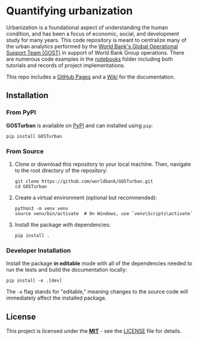 # Quantifying urbanization

Urbanization is a foundational aspect of understanding the human condition, and has been a focus of economic, social, and development study for many years. This code repository is meant to centralize many of the urban analytics performed by the [World Bank's Global Operational Support Team (GOST)](https://worldbank.github.io/GOST) in support of World Bank Group operations. There are numerous code examples in the [notebooks](https://github.com/worldbank/GOST_Urban/tree/main/notebooks) folder including both tutorials and records of project implementations.

This repo includes a [GitHub Pages](https://worldbank.github.io/GOSTurban/README.html) and a [Wiki](https://github.com/worldbank/GOST_Urban/wiki) for the documentation.

## Installation

### From PyPI

**GOSTurban** is available on [PyPI](https://pypi.org/project/GOSTurban/) and can installed using `pip`:

```shell
pip install GOSTurban
```

### From Source

1. Clone or download this repository to your local machine. Then, navigate to the root directory of the repository:

    ```shell
    git clone https://github.com/worldbank/GOSTurban.git
    cd GOSTurban
    ```

2. Create a virtual environment (optional but recommended):

    ```shell
    python3 -m venv venv
    source venv/bin/activate  # On Windows, use `venv\Scripts\activate`
    ```

3. Install the package with dependencies:

    ```shell
    pip install .
    ```

### Developer Installation

Install the package **in editable** mode with all of the dependencies needed to run the tests and build the documentation locally:

 ```shell
 pip install -e .[dev]
 ```

The `-e` flag stands for "editable," meaning changes to the source code will immediately affect the installed package.

## License

This project is licensed under the [**MIT**](https://opensource.org/license/mit) - see the [LICENSE](LICENSE) file for details.

